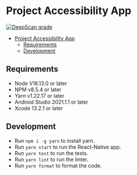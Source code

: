 # Project Accessibility App

[![DeepScan grade](https://deepscan.io/api/teams/17161/projects/20523/branches/560669/badge/grade.svg)](https://deepscan.io/dashboard#view=project&tid=17161&pid=20523&bid=560669)

- [Project Accessibility App](#project-accessibility-app)
  - [Requirements](#requirements)
  - [Development](#development)

## Requirements
- Node V16.13.0 or later
- NPM v8.5.4 or later
- Yarn v1.22.17 or later
- Android Studio 2021.1.1 or later
- Xcode 13.2.1 or later

## Development
 - Run `npm i -g yarn` to install yarn.
 - Run `yarn start` to run the React-Native app.
 - Run `yarn test` to run the tests.
 - Run `yarn lint` to run the linter.
 - Run `yarn format` to format the code.
